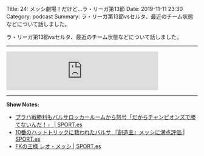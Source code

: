 Title: 24: メッシ劇場！だけど…ラ・リーガ第13節
Date: 2019-11-11 23:30
Category: podcast
Summary: ラ・リーガ第13節vsセルタ、最近のチーム状態などについて話しました。

ラ・リーガ第13節vsセルタ、最近のチーム状態などについて話しました。

---

<iframe src="https://anchor.fm/barcafm/embed/episodes/24-13-e8uc1a" height="102px" width="400px" frameborder="0" scrolling="no"></iframe>

---

**Show Notes:**

- [プラハ戦勝利もバルサロッカールームから怒号「だからチャンピオンズで勝てないんだ！」 \| SPORT\.es](https://sport-japanese.com/news/id/26712)
- [10番のハットトリックに救われたバルサ 『創造主』メッシに満点評価 \| SPORT\.es](https://sport-japanese.com/news/id/26991)
- [FKの王様 レオ・メッシ \| SPORT\.es](https://sport-japanese.com/barcelona/news/id/27016)
